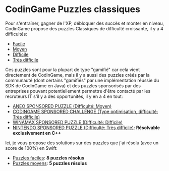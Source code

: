 # CodinGame Puzzles classiques

Pour s'entraîner, gagner de l'XP, débloquer des succès et monter en niveau, CodinGame propose des puzzles Classiques de difficulté croissante, il y a 4 difficultés:
- [Facile](https://www.codingame.com/training/easy)
- [Moyen](https://www.codingame.com/training/medium)
- [Difficile](https://www.codingame.com/training/hard)
- [Très difficile](https://www.codingame.com/training/expert)

Ces puzzles sont pour la plupart de type "gamifié" car cela vient directement de CodinGame, mais il y a aussi des puzzles créés par la communauté (dont certains "gamifiés" par une implémentation réussie du SDK de CodinGame en Java) et des puzzles sponsorisés par des entreprises pouvant potentiellement permettre d'être contacté par les recruteurs IT s'il y a des opportunités, il y en a 4 en tout:
- [ANEO SPONSORED PUZZLE (Difficulté: Moyen)](https://www.codingame.com/training/medium/aneo)
- [CODINGAME SPONSORED CHALLENGE (Type optimisation, difficulté: Très difficile)](https://www.codingame.com/multiplayer/optimization/codingame-sponsored-contest)
- [WINAMAX SPONSORED PUZZLE (Difficulté: Difficile)](https://www.codingame.com/training/hard/winamax-sponsored-contest)
- [NINTENDO SPONSORED PUZZLE (Difficulté: Très difficile)](https://www.codingame.com/training/expert/nintendo-sponsored-contest): **Résolvable exclusivement en C++**

Ici, je vous propose des solutions sur des puzzles que j'ai résolu (avec un score de 100%) en Swift:
- [Puzzles faciles](https://github.com/Kous92/CodinGame-Swift-FR-/tree/main/Puzzles%20classiques/Facile): **8 puzzles résolus**
- [Puzzles moyens](https://github.com/Kous92/CodinGame-Swift-FR-/tree/main/Puzzles%20classiques/Moyen): **5 puzzles résolus**